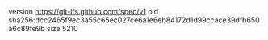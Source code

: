 version https://git-lfs.github.com/spec/v1
oid sha256:dcc2465f9ec3a55c65ec027ce6a1e6eb84172d1d99ccace39dfb650a6c89fe9b
size 5210
